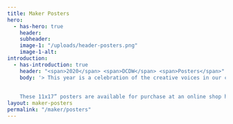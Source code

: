 ```yaml
---
title: Maker Posters
hero:
  - has-hero: true
    header: 
    subheader: 
    image-1: "/uploads/header-posters.png"
    image-1-alt: 
introduction:
  - has-introduction: true
    header: "<span>2020</span> <span>DCDW</span> <span>Posters</span>"
    body: '> This year is a celebration of the creative voices in our community. We’re so excited to feature 5 limited-edition posters. Created by 5 up-and-coming artists in the DMV, these designs capture the diverse, vibrant, and innovative spirit of DC. The artists were selected from a pool of 65 applicants by an amazing committee of established artists — [Dany Green <i class="fas fa-external-link-square-alt"></i>](http://www.danygreen.com/), [Sonia Jones <i class="fas fa-external-link-square-alt"></i>](http://soniajonestheartist.com/), [Jodi Kostelnik <i class="fas fa-external-link-square-alt"></i>](https://theneighborgoods.com/), [Josue Martine <i class="fas fa-external-link-square-alt"></i>z](https://corintogallery.com/), and [Torie Partridge <i class="fas fa-external-link-square-alt"></i>](https://www.cherryblossomworkshop.com/).
    
    
    These 11x17” posters are available for purchase at an online shop hosted by [Cherry Blossom Creative <i class="fas fa-external-link-square-alt"></i>](https://www.cherryblossomworkshop.com/). Read on for details about the artists and their work.'
layout: maker-posters
permalink: "/maker/posters"
---
```


